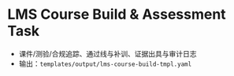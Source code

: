 # LMS Course Build & Assessment Task

- 课件/测验/合规追踪、通过线与补训、证据出具与审计日志
- 输出：`templates/output/lms-course-build-tmpl.yaml`

